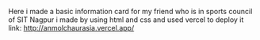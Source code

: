 Here i made a basic information card for my friend who is in sports council of SIT Nagpur 
i made by using html and css and used vercel to deploy it 
link: http://anmolchaurasia.vercel.app/
